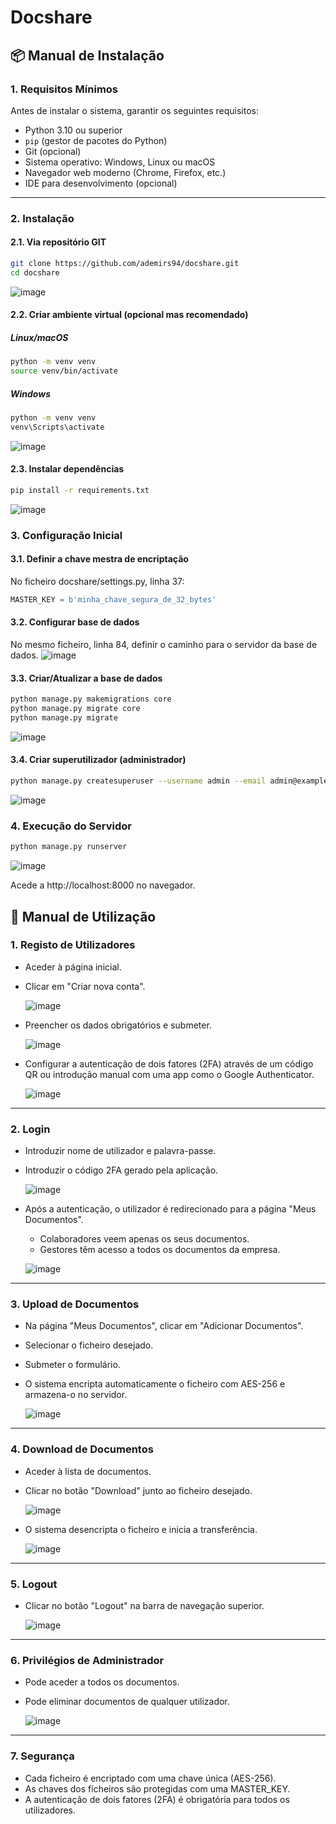 # Docshare

## 📦 Manual de Instalação

### 1. Requisitos Mínimos

Antes de instalar o sistema, garantir os seguintes requisitos:

- Python 3.10 ou superior  
- `pip` (gestor de pacotes do Python)  
- Git (opcional)  
- Sistema operativo: Windows, Linux ou macOS  
- Navegador web moderno (Chrome, Firefox, etc.)  
- IDE para desenvolvimento (opcional)  

---

### 2. Instalação

#### 2.1. Via repositório GIT

```bash
git clone https://github.com/ademirs94/docshare.git
cd docshare
```
![image](https://github.com/user-attachments/assets/cc8db410-93b9-4e21-b0af-3be6ad024d8c)


#### 2.2. Criar ambiente virtual (opcional mas recomendado)
##### Linux/macOS
```bash
python -m venv venv
source venv/bin/activate
````

##### Windows
```bash
python -m venv venv
venv\Scripts\activate
````
![image](https://github.com/user-attachments/assets/ec15d5d2-5d6b-4c88-92c0-58f2386dad06)

#### 2.3. Instalar dependências
```bash
pip install -r requirements.txt
```
![image](https://github.com/user-attachments/assets/a2b6c0fd-97b5-4bbb-aa3a-c8e879e917a0)


### 3. Configuração Inicial

#### 3.1. Definir a chave mestra de encriptação
No ficheiro docshare/settings.py, linha 37:
```python
MASTER_KEY = b'minha_chave_segura_de_32_bytes'
```

#### 3.2. Configurar base de dados
No mesmo ficheiro, linha 84, definir o caminho para o servidor da base de dados.
![image](https://github.com/user-attachments/assets/1cbb854e-599d-460b-a3ad-c5f1fcc480da)


#### 3.3. Criar/Atualizar a base de dados
```bash
python manage.py makemigrations core
python manage.py migrate core
python manage.py migrate
```
![image](https://github.com/user-attachments/assets/f85b7044-0696-4264-b054-edffa9310e09)


#### 3.4. Criar superutilizador (administrador)
```bash
python manage.py createsuperuser --username admin --email admin@example.com
```
![image](https://github.com/user-attachments/assets/9415326a-7174-4134-9398-225b92e17da1)


### 4. Execução do Servidor
```bash
python manage.py runserver
```
![image](https://github.com/user-attachments/assets/a5464638-c293-46ea-90ea-68fbf890684d)

Acede a http://localhost:8000 no navegador.



## 🧭 Manual de Utilização

### 1. Registo de Utilizadores

- Aceder à página inicial.
- Clicar em "Criar nova conta".

  ![image](https://github.com/user-attachments/assets/de125b71-6099-4de9-9da5-9155aabda133)

  
- Preencher os dados obrigatórios e submeter.

  ![image](https://github.com/user-attachments/assets/c77e6abc-62f5-4d43-a4ef-fc87208b6f19)

- Configurar a autenticação de dois fatores (2FA) através de um código QR ou introdução manual com uma app como o Google Authenticator.

  ![image](https://github.com/user-attachments/assets/11ddaaa4-71d3-40ac-95a0-a2759ca6ed3c)

---

### 2. Login

- Introduzir nome de utilizador e palavra-passe.
- Introduzir o código 2FA gerado pela aplicação.

  ![image](https://github.com/user-attachments/assets/8393ba62-cfcc-4dd8-85b3-36ab611cfba2)

- Após a autenticação, o utilizador é redirecionado para a página "Meus Documentos".
  - Colaboradores veem apenas os seus documentos.  
  - Gestores têm acesso a todos os documentos da empresa.

  ![image](https://github.com/user-attachments/assets/d3397401-5d09-4813-8ef9-6d419ceae257)

---

### 3. Upload de Documentos

- Na página "Meus Documentos", clicar em "Adicionar Documentos".
- Selecionar o ficheiro desejado.
- Submeter o formulário.
- O sistema encripta automaticamente o ficheiro com AES-256 e armazena-o no servidor.

  ![image](https://github.com/user-attachments/assets/45075a99-16e6-45ca-adab-1f8ea7187f01)

---

### 4. Download de Documentos

- Aceder à lista de documentos.
- Clicar no botão "Download" junto ao ficheiro desejado.

  ![image](https://github.com/user-attachments/assets/2410260f-76f6-4e5c-9393-199e9c865552)

- O sistema desencripta o ficheiro e inicia a transferência.

  ![image](https://github.com/user-attachments/assets/ad23851b-321f-4198-820e-81ed88debfed)


---

### 5. Logout

- Clicar no botão "Logout" na barra de navegação superior.

  ![image](https://github.com/user-attachments/assets/3f0034f8-4f7e-40bf-a2d7-eedd1d082418)


---

### 6. Privilégios de Administrador

- Pode aceder a todos os documentos.
- Pode eliminar documentos de qualquer utilizador.

  ![image](https://github.com/user-attachments/assets/062381d4-26ee-4216-b226-30c519548998)


---

### 7. Segurança

- Cada ficheiro é encriptado com uma chave única (AES-256).
- As chaves dos ficheiros são protegidas com uma MASTER_KEY.
- A autenticação de dois fatores (2FA) é obrigatória para todos os utilizadores.


